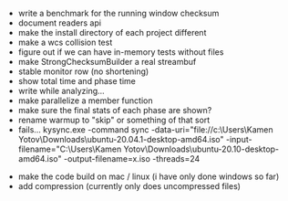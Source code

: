 - write a benchmark for the running window checksum
- document readers api
- make the install directory of each project different
- make a wcs collision test
- figure out if we can have in-memory tests without files
- make StrongChecksumBuilder a real streambuf
- stable monitor row (no shortening)
- show total time and phase time
- write while analyzing...
- make parallelize a member function
- make sure the final stats of each phase are shown?
- rename warmup to "skip" or something of that sort
- fails... kysync.exe -command sync -data-uri="file://c:\Users\Kamen Yotov\Downloads\ubuntu-20.04.1-desktop-amd64.iso" -input-filename="C:\Users\Kamen Yotov\Downloads\ubuntu-20.10-desktop-amd64.iso" -output-filename=x.iso -threads=24
* make the code build on mac / linux (i have only done windows so far)
* add compression (currently only does uncompressed files)
